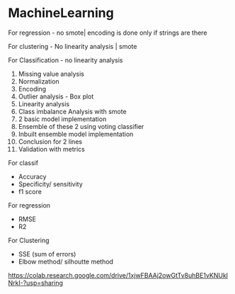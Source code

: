 # MachineLearning

For regression - no smote| encoding is done only if strings are there

For clustering - No linearity analysis | smote

For Classification - no linearity analysis


1. Missing value analysis
2. Normalization
3. Encoding
4. Outlier analysis - Box plot
5. Linearity analysis
6. Class imbalance Analysis with smote
7. 2 basic model implementation
8. Ensemble of these 2 using voting classifier
9. Inbuilt ensemble model implementation
10. Conclusion for 2 lines
11. Validation with metrics

For classif
  - Accuracy
  - Specificity/ sensitivity
  - f1 score

For regression 
  - RMSE
  - R2

For Clustering
  - SSE (sum of errors)
  - Elbow method/ silhoutte method


https://colab.research.google.com/drive/1xjwFBAAj2owGtTv8uhBE1vKNUklNrkI-?usp=sharing
